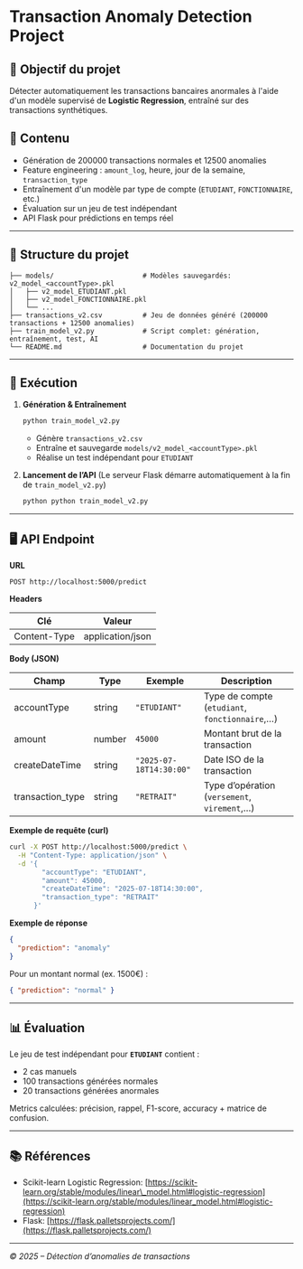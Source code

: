 # Transaction Anomaly Detection Project

## 🎯 Objectif du projet

Détecter automatiquement les transactions bancaires anormales à l'aide d'un modèle supervisé de **Logistic Regression**, entraîné sur des transactions synthétiques.

## 📝 Contenu

* Génération de 200000 transactions normales et 12500 anomalies
* Feature engineering : `amount_log`, heure, jour de la semaine, `transaction_type`
* Entraînement d'un modèle par type de compte (`ETUDIANT`, `FONCTIONNAIRE`, etc.)
* Évaluation sur un jeu de test indépendant
* API Flask pour prédictions en temps réel

---

## 📁 Structure du projet

```
├── models/                      # Modèles sauvegardés: v2_model_<accountType>.pkl
│   ├── v2_model_ETUDIANT.pkl
│   ├── v2_model_FONCTIONNAIRE.pkl
│   └── ...
├── transactions_v2.csv          # Jeu de données généré (200000 transactions + 12500 anomalies)
├── train_model_v2.py            # Script complet: génération, entraînement, test, AI
└── README.md                    # Documentation du projet
```

---

## 🚀 Exécution

1. **Génération & Entraînement**

   ```bash
   python train_model_v2.py
   ```

   * Génère `transactions_v2.csv`
   * Entraîne et sauvegarde `models/v2_model_<accountType>.pkl`
   * Réalise un test indépendant pour `ETUDIANT`

2. **Lancement de l’API**
   (Le serveur Flask démarre automatiquement à la fin de `train_model_v2.py`)

   ```bash
   python python train_model_v2.py

   ```

---

## 🖥️ API Endpoint

**URL**

```
POST http://localhost:5000/predict
```

**Headers**

| Clé          | Valeur           |
|--------------|------------------|
| Content-Type | application/json |

**Body (JSON)**

| Champ             | Type   | Exemple                 | Description                                    |
|-------------------|--------|-------------------------|------------------------------------------------|
| accountType       | string | `"ETUDIANT"`            | Type de compte (`etudiant`, `fonctionnaire`,…) |
| amount            | number | `45000`                 | Montant brut de la transaction                 |
| createDateTime    | string | `"2025-07-18T14:30:00"` | Date ISO de la transaction                     |
| transaction\_type | string | `"RETRAIT"`             | Type d’opération (`versement`, `virement`,…)   |

**Exemple de requête (curl)**

```bash
curl -X POST http://localhost:5000/predict \
  -H "Content-Type: application/json" \
  -d '{
        "accountType": "ETUDIANT",
        "amount": 45000,
        "createDateTime": "2025-07-18T14:30:00",
        "transaction_type": "RETRAIT"
      }'
```

**Exemple de réponse**

```json
{
  "prediction": "anomaly"
}
```

Pour un montant normal (ex. 1500€) :

```json
{ "prediction": "normal" }
```

---

## 📊 Évaluation

Le jeu de test indépendant pour **`ETUDIANT`** contient :

* 2 cas manuels
* 100 transactions générées normales
* 20 transactions générées anormales

Metrics calculées: précision, rappel, F1-score, accuracy + matrice de confusion.

---

## 📚 Références

* Scikit-learn Logistic Regression: [https://scikit-learn.org/stable/modules/linear\_model.html#logistic-regression](https://scikit-learn.org/stable/modules/linear_model.html#logistic-regression)
* Flask: [https://flask.palletsprojects.com/](https://flask.palletsprojects.com/)

---

*© 2025 – Détection d’anomalies de transactions*
